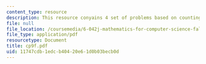```yaml
---
content_type: resource
description: This resource conyains 4 set of problems based on counting II.
file: null
file_location: /coursemedia/6-042j-mathematics-for-computer-science-fall-2005/11747cdb1edcb40420e61d0b03becb0d_cp9f.pdf
file_type: application/pdf
resourcetype: Document
title: cp9f.pdf
uid: 11747cdb-1edc-b404-20e6-1d0b03becb0d
---
```


